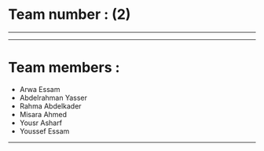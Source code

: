 # Team number : (2) <br>
<hr>
<hr>

# Team members :
- Arwa Essam <br>
- Abdelrahman Yasser <br>
- Rahma Abdelkader <br>
- Misara Ahmed <br>
- Yousr Asharf <br>
- Youssef Essam <br>
<hr>
